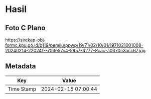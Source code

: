# Hasil

## Foto C Plano

https://sirekap-obj-formc.kpu.go.id/b119/pemilu/ppwp/19/71/02/10/01/1971021001008-20240214-220241--703e57c4-5957-4277-8cac-a0370c3acc67.jpg


## Metadata

| Key        | Value               |
| ---------- | ------------------- |
| Time Stamp | 2024-02-15 07:00:44 |



